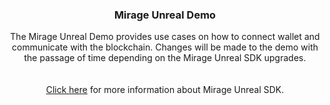
<h3 align="center">Mirage Unreal Demo</h3>

  <p align="center">
    The Mirage Unreal Demo provides use cases on how to connect wallet and communicate with the blockchain. Changes will be made to the demo with the passage of time depending on the Mirage Unreal SDK upgrades.
    <br />
    <br />
    <br />
    <a href="https://github.com/Ankr-network/game-unreal-sdk">Click here</a> for more information about Mirage Unreal SDK.
  </p>
